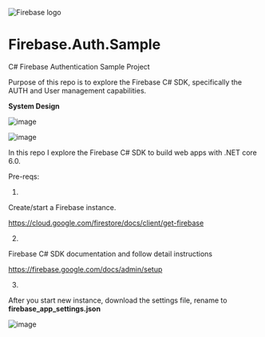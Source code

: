 

![Firebase logo](https://www.gstatic.com/devrel-devsite/prod/vffb6f747a4a347f610c19877672b152494f6401418724d2bc2f21104794d57bc/firebase/images/lockup.svg "Firebase logo")

# Firebase.Auth.Sample

C# Firebase Authentication Sample Project

Purpose of this repo is to explore the Firebase C# SDK, specifically the AUTH and User management capabilities.

**System  Design**

![image](https://user-images.githubusercontent.com/3706993/191887059-37e312d8-19d5-4a6e-979b-66afb6779f6d.png)

![image](https://user-images.githubusercontent.com/3706993/191887095-efdb745c-6e22-450f-8420-6c7583b16cbc.png)


In this repo I explore the Firebase C# SDK to build web apps with .NET core 6.0.

Pre-reqs:

1.
Create/start a Firebase instance.

https://cloud.google.com/firestore/docs/client/get-firebase

2.
Firebase C# SDK documentation and follow detail instructions

https://firebase.google.com/docs/admin/setup

3.
After you start new instance, download the settings file, rename to **firebase_app_settings.json**


![image](https://user-images.githubusercontent.com/3706993/191885785-20e1e641-c987-4849-946b-0ad871f6d81c.png)







